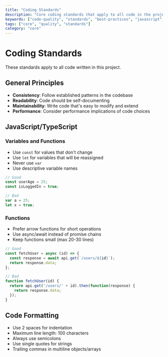 ```yaml
---
title: "Coding Standards"
description: "Core coding standards that apply to all code in the project"
keywords: ["code-quality", "standards", "best-practices", "javascript", "typescript"]
tags: ["core", "quality", "standards"]
category: "core"
---
```


# Coding Standards

These standards apply to all code written in this project.

## General Principles

- **Consistency**: Follow established patterns in the codebase
- **Readability**: Code should be self-documenting
- **Maintainability**: Write code that's easy to modify and extend
- **Performance**: Consider performance implications of code choices

## JavaScript/TypeScript

### Variables and Functions
- Use `const` for values that don't change
- Use `let` for variables that will be reassigned
- Never use `var`
- Use descriptive variable names

```javascript
// Good
const userAge = 25;
const isLoggedIn = true;

// Bad
var a = 25;
let x = true;
```

### Functions
- Prefer arrow functions for short operations
- Use async/await instead of promise chains
- Keep functions small (max 20-30 lines)

```javascript
// Good
const fetchUser = async (id) => {
  const response = await api.get(`/users/${id}`);
  return response.data;
};

// Bad
function fetchUser(id) {
  return api.get('/users/' + id).then(function(response) {
    return response.data;
  });
}
```

## Code Formatting

- Use 2 spaces for indentation
- Maximum line length: 100 characters
- Always use semicolons
- Use single quotes for strings
- Trailing commas in multiline objects/arrays